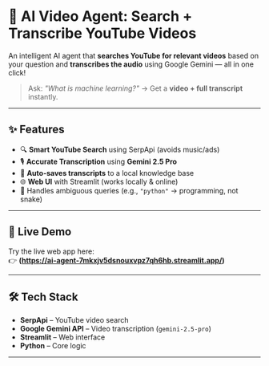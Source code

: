 # 🤖 AI Video Agent: Search + Transcribe YouTube Videos

An intelligent AI agent that **searches YouTube for relevant videos** based on your question and **transcribes the audio** using Google Gemini — all in one click!

> Ask: _"What is machine learning?"_ → Get a **video + full transcript** instantly.

---

## ✨ Features

- 🔍 **Smart YouTube Search** using SerpApi (avoids music/ads)
- 🎙️ **Accurate Transcription** using **Gemini 2.5 Pro**
- 💾 **Auto-saves transcripts** to a local knowledge base
- 🌐 **Web UI** with Streamlit (works locally & online)
- 🧠 Handles ambiguous queries (e.g., `"python"` → programming, not snake)

---

## 🚀 Live Demo

Try the live web app here:  
👉 **(https://ai-agent-7mkxjv5dsnouxvpz7qh6hb.streamlit.app/)**  


---

## 🛠️ Tech Stack

- **SerpApi** – YouTube video search
- **Google Gemini API** – Video transcription (`gemini-2.5-pro`)
- **Streamlit** – Web interface
- **Python** – Core logic

---

